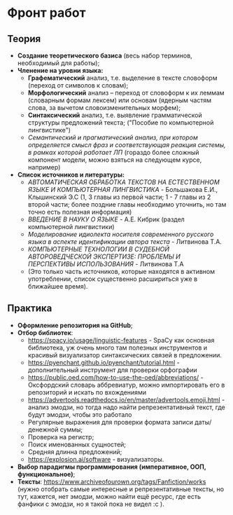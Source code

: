 # Фронт работ
## Теория 
- **Создание теоретического базиса** (весь набор терминов, необходимый для работы);
- **Членение на уровни языка:**
    - **Графематический** анализ, т.е. выделение в тексте словоформ (переход от символов к словам);
    - **Морфологический** анализ – переход от словоформ к их леммам (словарным формам лексем) или основам (ядерным частям слова, за вычетом словоизменительных морфем);
    - **Синтаксический** анализ, т.е. выявление грамматической структуры предложений текста; ("Пособие по компьютерной лингвистике") 
    - *Семантический и прагматический анализ, при котором определяется смысл фраз и соответствующая реакция системы, в рамках которой работает ЛП* (гораздо более сложный компонент модели, можно взяться на следующем курсе, например)
- **Список источников и литературы:**
	- *АВТОМАТИЧЕСКАЯ ОБРАБОТКА ТЕКСТОВ НА ЕСТЕСТВЕННОМ ЯЗЫКЕ И КОМПЬЮТЕРНАЯ ЛИНГВИСТИКА* - Большакова Е.И., Клышинский Э.С  (1, 3 главы из первой части; 1 - 7 главы из 2 второй части; более поздние главы необходимо уточнить, но там точно есть полезная информация) 
	- *ВВЕДЕНИЕ В НАУКУ О ЯЗЫКЕ* - А.Е. Кибрик (раздел компьютерной лингвистики)
	- *Моделирование идиолекта носителя современного русского языка в аспекте идентификации автора текста* - Литвинова Т.А.
	- *КОМПЬЮТЕРНЫЕ ТЕХНОЛОГИИ В СУДЕБНОЙ АВТОРОВЕДЧЕСКОЙ ЭКСПЕРТИЗЕ: ПРОБЛЕМЫ И ПЕРСПЕКТИВЫ ИСПОЛЬЗОВАНИЯ* - Литвинова Т.А
	- (Это только часть источников, которые находятся в активном употреблении, список существенно расшириться уже в ближайшее время).

## Практика
- **Оформление репозитория на GitHub**;
- **Отбор библиотек**:
	- https://spacy.io/usage/linguistic-features - SpaCy как основная библиотека, уж очень много там полезных инструментов и красивый визуализатор синтаксических связей в предложении.
	- https://pyenchant.github.io/pyenchant/tutorial.html - дополнительный инструмент для проверки орфографии 
	- https://public.oed.com/how-to-use-the-oed/abbreviations/ - Оксфордский словарь аббревиатур, можно импортировать его в репозиторий и искать по вхождениями
	- https://advertools.readthedocs.io/en/master/advertools.emoji.html - анализ эмодзи, но тогда надо найти репрезентативный текст, где будут эмодзи, чтобы это работало
	- Регулярные выражения для проверки формата записи даты/денежной суммы;
	- Проверка на регистр;
	- Поиск именованных сущностей;
	- Средняя длинна предложений;
	- https://explosion.ai/software - визуализаторы.
- **Выбор парадигмы программирования (императивное, ООП, функциональное)**;
- **Тексты**: https://www.archiveofourown.org/tags/Fanfiction/works (нужно отобрать самые интересные и репрезентативные тексты, но тут, кажется, нет эмодзи, можно найти ещё ресурс, где есть фанфики с эмодзи, но я такой пока не видел :c ).
